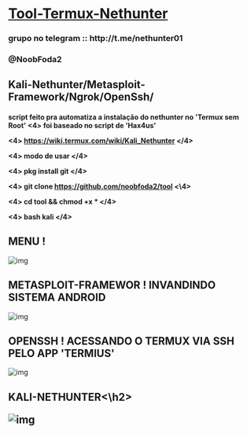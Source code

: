 <h1><a href="/">Tool-Termux-Nethunter</a></h1>

<h3> grupo no telegram :: http://t.me/nethunter01 </h3>

<h3> @NoobFoda2 </h3>

<h2> Kali-Nethunter/Metasploit-Framework/Ngrok/OpenSsh/ </h2>
<h4>
script feito pra automatiza a instalação do nethunter no 'Termux sem Root' </4>
<4>
foi baseado no script de 'Hax4us' </4>

<4> https://wiki.termux.com/wiki/Kali_Nethunter </4>

<4> modo de usar </4>

<4> pkg install git </4>

<4> git clone https://github.com/noobfoda2/tool <\4>

<4> cd tool && chmod +x * </4>

<4> bash kali </4>

<h2> MENU !</h2>

![img](http://i.imgur.com/A4LvPz1.jpg)



<h2> METASPLOIT-FRAMEWOR ! INVANDINDO SISTEMA ANDROID </h2>


![img](http://i.imgur.com/lcymaxO.jpg)




<h2> OPENSSH ! ACESSANDO O TERMUX VIA SSH PELO APP 'TERMIUS' </h2>




![img](http://i.imgur.com/2OvwXhe.jpg)



<h2>KALI-NETHUNTER<\h2>


![img](http://i.imgur.com/Amc1bm7.jpg)
